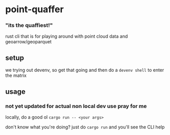 # point-quaffer
### "its the quaffiest!"

rust cli that is for playing around with point cloud data and geoarrow/geoparquet

## setup
we trying out devenv, so get that going and then do a `devenv shell` to enter the matrix

## usage
### not yet updated for actual non local dev use pray for me

locally, do a good ol `cargo run -- <your args>`

don't know what you're doing? just do `cargo run` and you'll see the CLI help
